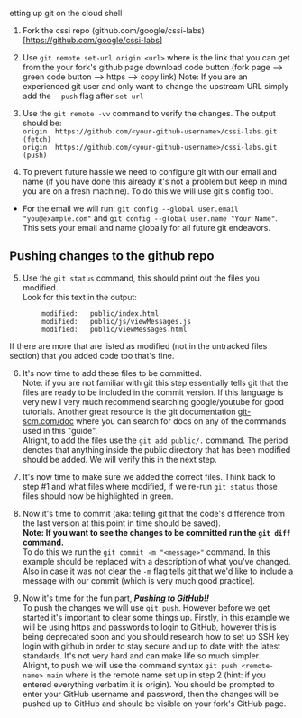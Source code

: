 etting up git on the cloud shell  
1. Fork the cssi repo (github.com/google/cssi-labs)[https://github.com/google/cssi-labs]

2. Use `git remote set-url origin <url>` where <url> is the link that you can get from the your fork's github page download code button (fork page --> green code button --> https --> copy link) Note: If you are an experienced git user and only want to change the upstream URL simply add the `--push` flag after `set-url`

3. Use the `git remote -vv` command to verify the changes. The output should be:  
    `origin  https://github.com/<your-github-username>/cssi-labs.git (fetch)`  
`origin  https://github.com/<your-github-username>/cssi-labs.git (push)`  
  
4. To prevent future hassle we need to configure git with our email and name (if you have done this already it's not a problem but keep in mind you are on a fresh machine). To do this we will use git's config tool.
* For the email we will run: `git config --global user.email "you@example.com"` and `git config --global user.name "Your Name"`. This sets your email and name globally for all future git endeavors.

## Pushing changes to the github repo  
5. Use the `git status` command, this should print out the files you modified.  
Look for this text in the output:  
```
        modified:   public/index.html
        modified:   public/js/viewMessages.js
        modified:   public/viewMessages.html
```  
If there are more that are listed as modified (not in the untracked files section) that you added code too that's fine.  

6. It's now time to add these files to be committed.  
Note: if you are not familiar with git this step essentially tells git that the files are ready to be included in the commit version. If this language is very new I very much recommend searching google/youtube for good tutorials. Another great resource is the git documentation [git-scm.com/doc](https://www.git-scm.com/doc) where you can search for docs on any of the commands used in this "guide".  
Alright, to add the files use the `git add public/.` command. The period denotes that anything inside the public directory that has been modified should be added. We will verify this in the next step.  

7. It's now time to make sure we added the correct files. Think back to step #1 and what files where modified, if we re-run `git status` those files should now be highlighted in green.  

8. Now it's time to commit (aka: telling git that the code's difference from the last version at this point in time should be saved).  
**Note: If you want to see the changes to be committed run the `git diff` command.**  
To do this we run the `git commit -m "<message>"` command. In this example <message> should be replaced with a description of what you've changed. Also in case it was not clear the `-m` flag tells git that we'd like to include a message with our commit (which is very much good practice). 


9. Now it's time for the fun part, ***Pushing to GitHub!!***  
To push the changes we will use `git push`. However before we get started it's important to clear some things up. Firstly, in this example we will be using https and passwords to login to GitHub, however this is being deprecated soon and you should research how to set up SSH key login with github in order to stay secure and up to date with the latest standards. It's not very hard and can make life so much simpler.  
Alright, to push we will use the command syntax `git push <remote-name> main` where <remote-name> is the remote name set up in step 2 (hint: if you entered everything verbatim it is origin). You should be prompted to enter your GitHub username and password, then the changes will be pushed up to GitHub and should be visible on your fork's GitHub page.
